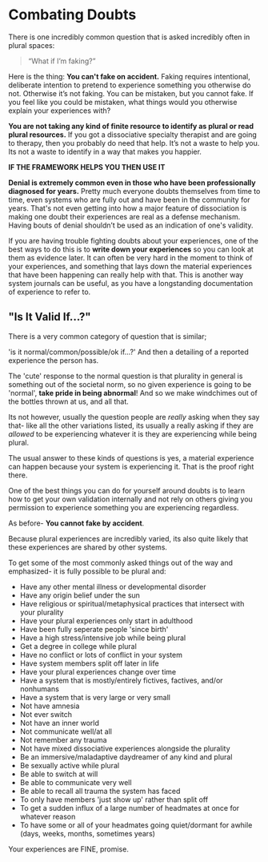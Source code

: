 # Combating Doubts
There is one incredibly common question that is asked incredibly often in plural spaces:

> “What if I’m faking?”

Here is the thing:
**You can't fake on accident.** Faking requires intentional, deliberate intention to pretend to experience something you otherwise do not. Otherwise it’s not faking. You can be mistaken, but you cannot fake. If you feel like you could be mistaken, what things would you otherwise explain your experiences with?

**You are not taking any kind of finite resource to identify as plural or read plural resources.** If you got a dissociative specialty therapist and are going to therapy, then you probably do need that help. It’s not a waste to help you. Its not a waste to identify in a way that makes you happier.

**IF THE FRAMEWORK HELPS YOU THEN USE IT**

**Denial is extremely common even in those who have been professionally diagnosed for years.** Pretty much everyone doubts themselves from time to time, even systems who are fully out and have been in the community for years.
That's not even getting into how a major feature of dissociation is making one doubt their experiences are real as a defense mechanism.
Having bouts of denial shouldn’t be used as an indication of one's validity.

If you are having trouble fighting doubts about your experiences, one of the best ways to do this is to **write down your experiences** so you can look at them as evidence later. It can often be very hard in the moment to think of your experiences, and something that lays down the material experiences that have been happening can really help with that. This is another way system journals can be useful, as you have a longstanding documentation of experience to refer to.

## "Is It Valid If...?"

There is a very common category of question that is similar;

'is it normal/common/possible/ok if...?'
And then a detailing of a reported experience the person has.

The 'cute' response to the normal question is that plurality in general is something out of the societal norm, so no given experience is going to be 'normal', **take pride in being abnormal**! And so we make windchimes out of the bottles thrown at us, and all that.

Its not however, usually the question people are *really* asking when they say that- like all the other variations listed, its usually a really asking if they are *allowed* to be experiencing whatever it is they are experiencing while being plural.

The usual answer to these kinds of questions is yes, a material experience can happen because your system is experiencing it.
That is the proof right there.

One of the best things you can do for yourself around doubts is to learn how to get your own validation internally and not rely on others giving you permission to experience something you are experiencing regardless.

As before- **You cannot fake by accident**.

Because plural experiences are incredibly varied, its also quite likely that these experiences are shared by other systems.

To get some of the most commonly asked things out of the way and emphasized- it is fully possible to be plural and:
- Have any other mental illness or developmental disorder
- Have any origin belief under the sun
- Have religious or spiritual/metaphysical practices that intersect with your plurality
- Have your plural experiences only start in adulthood
- Have been fully seperate people 'since birth'
- Have a high stress/intensive job while being plural
- Get a degree in college while plural
- Have no conflict or lots of conflict in your system
- Have system members split off later in life
- Have your plural experiences change over time
- Have a system that is mostly/entirely fictives, factives, and/or nonhumans
- Have a system that is very large or very small
- Not have amnesia
- Not ever switch
- Not have an inner world
- Not communicate well/at all
- Not remember any trauma
- Not have mixed dissociative experiences alongside the plurality
- Be an immersive/maladaptive daydreamer of any kind and plural
- Be sexually active while plural
- Be able to switch at will
- Be able to communicate very well
- Be able to recall all trauma the system has faced
- To only have members 'just show up' rather than split off
- To get a sudden influx of a large number of headmates at once for whatever reason
- To have some or all of your headmates going quiet/dormant for awhile (days, weeks, months, sometimes years)

Your experiences are FINE, promise.
